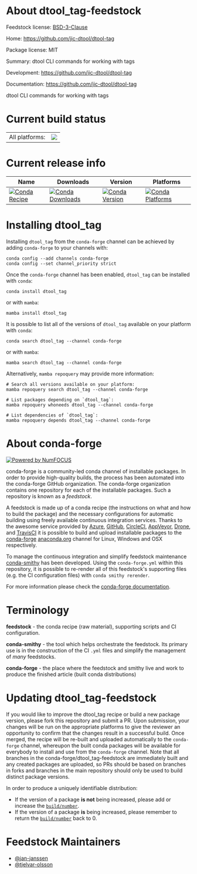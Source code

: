 About dtool_tag-feedstock
=========================

Feedstock license: [BSD-3-Clause](https://github.com/conda-forge/dtool_tag-feedstock/blob/main/LICENSE.txt)

Home: https://github.com/jic-dtool/dtool-tag

Package license: MIT

Summary: dtool CLI commands for working with tags

Development: https://github.com/jic-dtool/dtool-tag

Documentation: https://github.com/jic-dtool/dtool-tag

dtool CLI commands for working with tags


Current build status
====================


<table><tr><td>All platforms:</td>
    <td>
      <a href="https://dev.azure.com/conda-forge/feedstock-builds/_build/latest?definitionId=13114&branchName=main">
        <img src="https://dev.azure.com/conda-forge/feedstock-builds/_apis/build/status/dtool_tag-feedstock?branchName=main">
      </a>
    </td>
  </tr>
</table>

Current release info
====================

| Name | Downloads | Version | Platforms |
| --- | --- | --- | --- |
| [![Conda Recipe](https://img.shields.io/badge/recipe-dtool_tag-green.svg)](https://anaconda.org/conda-forge/dtool_tag) | [![Conda Downloads](https://img.shields.io/conda/dn/conda-forge/dtool_tag.svg)](https://anaconda.org/conda-forge/dtool_tag) | [![Conda Version](https://img.shields.io/conda/vn/conda-forge/dtool_tag.svg)](https://anaconda.org/conda-forge/dtool_tag) | [![Conda Platforms](https://img.shields.io/conda/pn/conda-forge/dtool_tag.svg)](https://anaconda.org/conda-forge/dtool_tag) |

Installing dtool_tag
====================

Installing `dtool_tag` from the `conda-forge` channel can be achieved by adding `conda-forge` to your channels with:

```
conda config --add channels conda-forge
conda config --set channel_priority strict
```

Once the `conda-forge` channel has been enabled, `dtool_tag` can be installed with `conda`:

```
conda install dtool_tag
```

or with `mamba`:

```
mamba install dtool_tag
```

It is possible to list all of the versions of `dtool_tag` available on your platform with `conda`:

```
conda search dtool_tag --channel conda-forge
```

or with `mamba`:

```
mamba search dtool_tag --channel conda-forge
```

Alternatively, `mamba repoquery` may provide more information:

```
# Search all versions available on your platform:
mamba repoquery search dtool_tag --channel conda-forge

# List packages depending on `dtool_tag`:
mamba repoquery whoneeds dtool_tag --channel conda-forge

# List dependencies of `dtool_tag`:
mamba repoquery depends dtool_tag --channel conda-forge
```


About conda-forge
=================

[![Powered by
NumFOCUS](https://img.shields.io/badge/powered%20by-NumFOCUS-orange.svg?style=flat&colorA=E1523D&colorB=007D8A)](https://numfocus.org)

conda-forge is a community-led conda channel of installable packages.
In order to provide high-quality builds, the process has been automated into the
conda-forge GitHub organization. The conda-forge organization contains one repository
for each of the installable packages. Such a repository is known as a *feedstock*.

A feedstock is made up of a conda recipe (the instructions on what and how to build
the package) and the necessary configurations for automatic building using freely
available continuous integration services. Thanks to the awesome service provided by
[Azure](https://azure.microsoft.com/en-us/services/devops/), [GitHub](https://github.com/),
[CircleCI](https://circleci.com/), [AppVeyor](https://www.appveyor.com/),
[Drone](https://cloud.drone.io/welcome), and [TravisCI](https://travis-ci.com/)
it is possible to build and upload installable packages to the
[conda-forge](https://anaconda.org/conda-forge) [anaconda.org](https://anaconda.org/)
channel for Linux, Windows and OSX respectively.

To manage the continuous integration and simplify feedstock maintenance
[conda-smithy](https://github.com/conda-forge/conda-smithy) has been developed.
Using the ``conda-forge.yml`` within this repository, it is possible to re-render all of
this feedstock's supporting files (e.g. the CI configuration files) with ``conda smithy rerender``.

For more information please check the [conda-forge documentation](https://conda-forge.org/docs/).

Terminology
===========

**feedstock** - the conda recipe (raw material), supporting scripts and CI configuration.

**conda-smithy** - the tool which helps orchestrate the feedstock.
                   Its primary use is in the construction of the CI ``.yml`` files
                   and simplify the management of *many* feedstocks.

**conda-forge** - the place where the feedstock and smithy live and work to
                  produce the finished article (built conda distributions)


Updating dtool_tag-feedstock
============================

If you would like to improve the dtool_tag recipe or build a new
package version, please fork this repository and submit a PR. Upon submission,
your changes will be run on the appropriate platforms to give the reviewer an
opportunity to confirm that the changes result in a successful build. Once
merged, the recipe will be re-built and uploaded automatically to the
`conda-forge` channel, whereupon the built conda packages will be available for
everybody to install and use from the `conda-forge` channel.
Note that all branches in the conda-forge/dtool_tag-feedstock are
immediately built and any created packages are uploaded, so PRs should be based
on branches in forks and branches in the main repository should only be used to
build distinct package versions.

In order to produce a uniquely identifiable distribution:
 * If the version of a package **is not** being increased, please add or increase
   the [``build/number``](https://docs.conda.io/projects/conda-build/en/latest/resources/define-metadata.html#build-number-and-string).
 * If the version of a package **is** being increased, please remember to return
   the [``build/number``](https://docs.conda.io/projects/conda-build/en/latest/resources/define-metadata.html#build-number-and-string)
   back to 0.

Feedstock Maintainers
=====================

* [@jan-janssen](https://github.com/jan-janssen/)
* [@tjelvar-olsson](https://github.com/tjelvar-olsson/)

